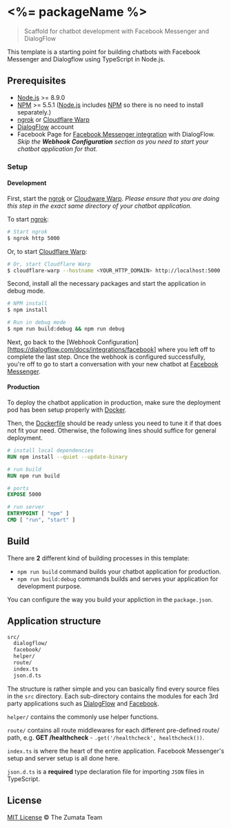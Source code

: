 # <%= packageName %>

> Scaffold for chatbot development with Facebook Messenger and DialogFlow

This template is a starting point for building chatbots with Facebook Messenger and Dialogflow using TypeScript in Node.js.

## Prerequisites

- [Node.js][node-js-url] >= 8.9.0
- [NPM][npm-url] >= 5.5.1 ([Node.js][node-js-url] includes [NPM][npm-url] so there is no need to install separately.)
- [ngrok][ngrok-url] or [Cloudflare Warp][cloudflare-warp-url]
- [DialogFlow][dialogflow-url] account
- Facebook Page for [Facebook Messenger integration][facebook-messenger-integration-url] with DialogFlow. _Skip the **Webhook Configuration** section as you need to start your chatbot application for that._

### Setup

#### Development

First, start the [ngrok][ngrok-url] or [Cloudware Warp][cloudflare-warp-url]. _Please ensure that you are doing this step in the exact same directory of your chatbot application._

To start [ngrok][ngrok-url]:

```sh
# Start ngrok
$ ngrok http 5000
```

Or, to start [Cloudflare Warp][cloudflare-warp-url]:

```sh
# Or, start Cloudflare Warp
$ cloudflare-warp --hostname <YOUR_HTTP_DOMAIN> http://localhost:5000
```

Second, install all the necessary packages and start the application in debug mode.

```sh
# NPM install
$ npm install
```

```sh
# Run in debug mode
$ npm run build:debug && npm run debug
```

Next, go back to the [Webhook Configuration][https://dialogflow.com/docs/integrations/facebook] where you left off to complete the last step. Once the webhook is configured successfully, you're off to go to start a conversation with your new chatbot at [Facebook Messenger][facebook-messenger-url].

#### Production

To deploy the chatbot application in production, make sure the deployment pod has been setup properly with [Docker][docker-url].

Then, the [Dockerfile][dockerfile-url] should be ready unless you need to tune it if that does not fit your need. Otherwise, the following lines should suffice for general deployment.

```Dockerfile
# install local dependencies
RUN npm install --quiet --update-binary

# run build
RUN npm run build

# ports
EXPOSE 5000

# run server
ENTRYPOINT [ "npm" ]
CMD [ "run", "start" ]
```

## Build

There are **2** different kind of building processes in this template:

- `npm run build` command builds your chatbot application for production.
- `npm run build:debug` commands builds and serves your application for development purpose.

You can configure the way you build your appliction in the `package.json`.

## Application structure

```txt
src/
  dialogflow/
  facebook/
  helper/
  route/
  index.ts
  json.d.ts
```

The structure is rather simple and you can basically find every source files in the `src` directory. Each sub-directory contains the modules for each 3rd party applications such as [DialogFlow][dialogflow-url] and [Facebook][facebook-messenger-api-url].

`helper/` contains the commonly use helper functions.

`route/` contains all route middlewares for each different pre-defined route/ path, e.g. **GET /healthcheck** - `.get('/healthcheck', healthcheck())`.

`index.ts` is where the heart of the entire application. Facebook Messenger's setup and server setup is all done here.

`json.d.ts` is a **required** type declaration file for importing `JSON` files in TypeScript.

## License

[MIT License](http://the-zumata-team.mit-license.org/) © The Zumata Team

[node-js-url]: https://nodejs.org
[npm-url]: https://www.npmjs.com

[ngrok-url]: https://ngrok.com
[cloudflare-warp-url]: https://warp.cloudflare.com

[dialogflow-url]: https://dialogflow.com
[facebook-messenger-integration-url]: https://dialogflow.com/docs/integrations/facebook
[facebook-messenger-url]: https://www.messenger.com
[facebook-messenger-api-url]: https://developers.facebook.com/docs/messenger-platform/reference/send-api

[docker-url]: https://www.docker.com
[dockerfile-url]: https://docs.docker.com/engine/reference/builder
